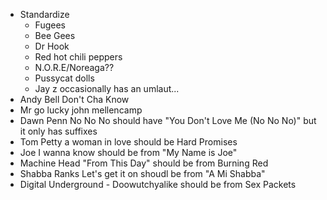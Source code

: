 - Standardize 
    - Fugees
    - Bee Gees
    - Dr Hook
    - Red hot chili peppers
    - N.O.R.E/Noreaga??
    - Pussycat dolls
    - Jay z occasionally has an umlaut...
- Andy Bell Don't Cha Know
- Mr go lucky john mellencamp
- Dawn Penn No No No should have "You Don't Love Me (No No No)" but it only has suffixes
- Tom Petty a woman in love should be Hard Promises
- Joe I wanna know should be from "My Name is Joe"
- Machine Head "From This Day" should be from Burning Red
- Shabba Ranks Let's get it on shoudl be from "A Mi Shabba"
- Digital Underground - Doowutchyalike should be from Sex Packets